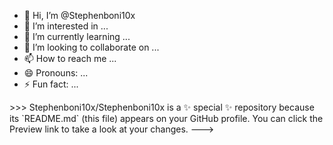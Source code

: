 - 👋 Hi, I’m @Stephenboni10x
- 👀 I’m interested in ...
- 🌱 I’m currently learning ...
- 💞️ I’m looking to collaborate on ...
- 📫 How to reach me ...
- 😄 Pronouns: ...
- ⚡ Fun fact: ...

<!--->>>>
Stephenboni10x/Stephenboni10x is a ✨ special ✨ repository because its `README.md` (this file) appears on your GitHub profile.
You can click the Preview link to take a look at your changes.
--->

